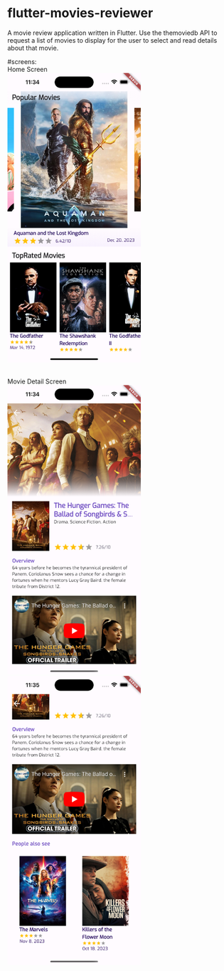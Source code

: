 # flutter-movies-reviewer

A movie review application written in Flutter.
Use the themoviedb API to request a list of movies to display for the user to select and read details about that movie.

#screens:\
Home Screen\
<img src="/img/home-screen.png" title="Home screen" width="300"/>

\
Movie Detail Screen\
<img src="/img/movie-detail-1.png" title="Movie detail" width="300"/> &nbsp;&nbsp;&nbsp;&nbsp;
<img src="/img/movie-detail-2.png" title="Movie detail" width="300"/>